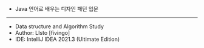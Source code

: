* Java 언어로 배우는 디자인 패턴 입문
<hr/>

* Data structure and Algorithm Study
* Author: LIsto [fivingo]
* IDE: IntelliJ IDEA 2021.3 (Ultimate Edition)    
